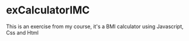 # exCalculatorIMC
This is an exercise from my course, it's a BMI calculator using Javascript, Css and Html
